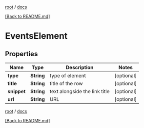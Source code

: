[root](./../ "root") / [docs](./ "docs")

[[Back to README.md]](./../README.md "[Back to README.md]")

# EventsElement

## Properties

| Name | Type | Description | Notes |
|------------ | ------------- | ------------- | -------------|
|**type** | **String** | type of element |  [optional] |
|**title** | **String** | title of the row |  [optional] |
|**snippet** | **String** | text alongside the link title |  [optional] |
|**url** | **String** | URL |  [optional] |

[root](./../ "root") / [docs](./ "docs")

[[Back to README.md]](./../README.md "[Back to README.md]")